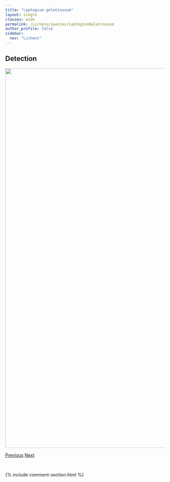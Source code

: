 ```yaml
---
title: "Leptogium gelatinosum"
layout: single
classes: wide
permalink: /Lichens/species/LeptogiumGelatinosum
author_profile: false
sidebar:
  nav: "Lichens"
---
```


<h2>Detection</h2>

<a href="https://drive.google.com/uc?export=view&id=1bE9PkEwUB0GR8orA02vNbUeJ2XNe1-P8">
<img src="https://drive.google.com/uc?export=view&id=1bE9PkEwUB0GR8orA02vNbUeJ2XNe1-P8" height = "1200" width = "800">
</a>


<a href="/DevelopmentWebsite/Lichens/species/LeptogiumByssinum" class="pagination--pager" title="Leptogium byssinum">Previous</a> <a href="/DevelopmentWebsite/Lichens/species/LeptogiumIntermedium" class="pagination--pager" title="Leptogium intermedium">Next</a>

<p>&nbsp;</p>

{% include comment-section.html %}
